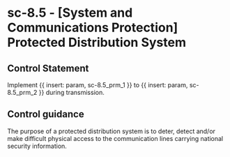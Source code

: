 # sc-8.5 - \[System and Communications Protection\] Protected Distribution System

## Control Statement

Implement {{ insert: param, sc-8.5_prm_1 }} to {{ insert: param, sc-8.5_prm_2 }} during transmission.

## Control guidance

The purpose of a protected distribution system is to deter, detect and/or make difficult physical access to the communication lines carrying national security information.
